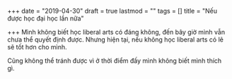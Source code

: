 +++
date = "2019-04-30"
draft = true
lastmod = ""
tags = []
title = "Nếu được học đại học lần nữa"

+++
Mình không biết học liberal arts có đáng không, đến bây giờ mình vẫn chưa thể quyết định được. Nhưng hiện tại, nếu không học liberal arts có lẽ sẽ tốt hơn cho mình.

Cũng không thể tránh được vì ở thời điểm đấy mình không biết mình thích gì. 
